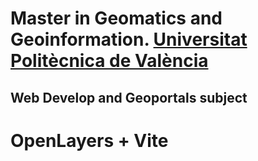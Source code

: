 # Master in Geomatics and Geoinformation. <a href="https://upv.es" target="blank">Universitat Politècnica de València</a>

## Web Develop and Geoportals subject

# OpenLayers + Vite

